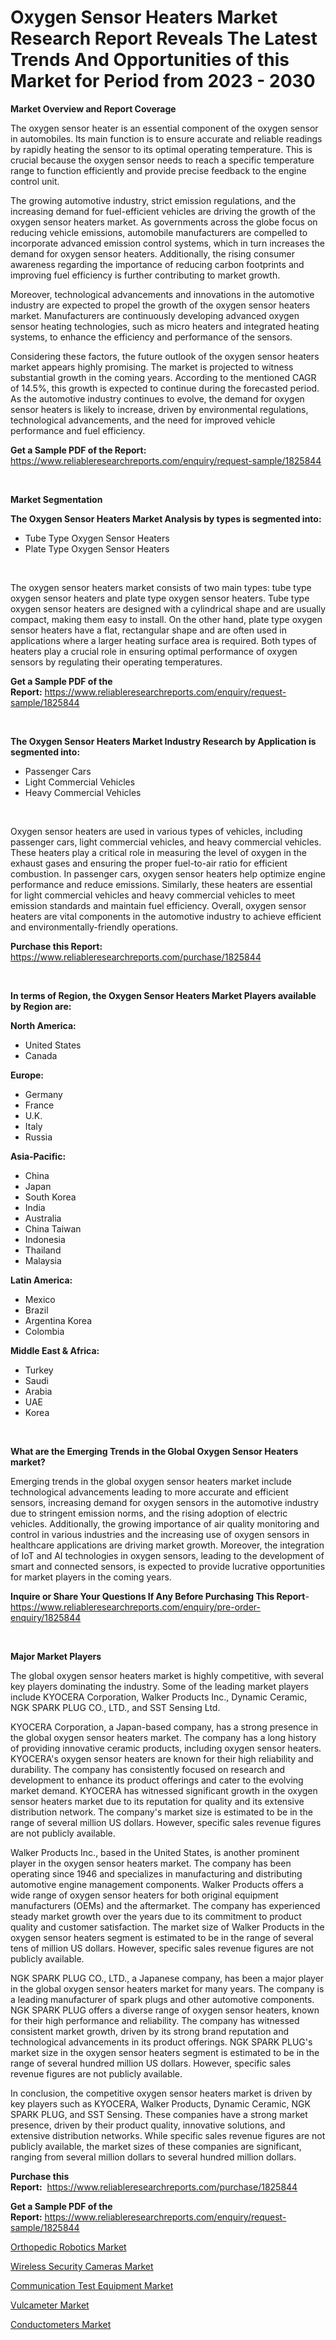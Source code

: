 <p><h1>Oxygen Sensor Heaters Market Research Report Reveals The Latest Trends And Opportunities of this Market for Period from 2023 - 2030</h1></p><p><strong>Market Overview and Report Coverage</strong></p>
<p><p>The oxygen sensor heater is an essential component of the oxygen sensor in automobiles. Its main function is to ensure accurate and reliable readings by rapidly heating the sensor to its optimal operating temperature. This is crucial because the oxygen sensor needs to reach a specific temperature range to function efficiently and provide precise feedback to the engine control unit.</p><p>The growing automotive industry, strict emission regulations, and the increasing demand for fuel-efficient vehicles are driving the growth of the oxygen sensor heaters market. As governments across the globe focus on reducing vehicle emissions, automobile manufacturers are compelled to incorporate advanced emission control systems, which in turn increases the demand for oxygen sensor heaters. Additionally, the rising consumer awareness regarding the importance of reducing carbon footprints and improving fuel efficiency is further contributing to market growth.</p><p>Moreover, technological advancements and innovations in the automotive industry are expected to propel the growth of the oxygen sensor heaters market. Manufacturers are continuously developing advanced oxygen sensor heating technologies, such as micro heaters and integrated heating systems, to enhance the efficiency and performance of the sensors.</p><p>Considering these factors, the future outlook of the oxygen sensor heaters market appears highly promising. The market is projected to witness substantial growth in the coming years. According to the mentioned CAGR of 14.5%, this growth is expected to continue during the forecasted period. As the automotive industry continues to evolve, the demand for oxygen sensor heaters is likely to increase, driven by environmental regulations, technological advancements, and the need for improved vehicle performance and fuel efficiency.</p></p>
<p><strong>Get a Sample PDF of the Report:</strong> <a href="https://www.reliableresearchreports.com/enquiry/request-sample/1825844">https://www.reliableresearchreports.com/enquiry/request-sample/1825844</a></p>
<p>&nbsp;</p>
<p><strong>Market Segmentation</strong></p>
<p><strong>The Oxygen Sensor Heaters Market Analysis by types is segmented into:</strong></p>
<p><ul><li>Tube Type Oxygen Sensor Heaters</li><li>Plate Type Oxygen Sensor Heaters</li></ul></p>
<p>&nbsp;</p>
<p><p>The oxygen sensor heaters market consists of two main types: tube type oxygen sensor heaters and plate type oxygen sensor heaters. Tube type oxygen sensor heaters are designed with a cylindrical shape and are usually compact, making them easy to install. On the other hand, plate type oxygen sensor heaters have a flat, rectangular shape and are often used in applications where a larger heating surface area is required. Both types of heaters play a crucial role in ensuring optimal performance of oxygen sensors by regulating their operating temperatures.</p></p>
<p><strong>Get a Sample PDF of the Report:</strong>&nbsp;<a href="https://www.reliableresearchreports.com/enquiry/request-sample/1825844">https://www.reliableresearchreports.com/enquiry/request-sample/1825844</a></p>
<p>&nbsp;</p>
<p><strong>The Oxygen Sensor Heaters Market Industry Research by Application is segmented into:</strong></p>
<p><ul><li>Passenger Cars</li><li>Light Commercial Vehicles</li><li>Heavy Commercial Vehicles</li></ul></p>
<p>&nbsp;</p>
<p><p>Oxygen sensor heaters are used in various types of vehicles, including passenger cars, light commercial vehicles, and heavy commercial vehicles. These heaters play a critical role in measuring the level of oxygen in the exhaust gases and ensuring the proper fuel-to-air ratio for efficient combustion. In passenger cars, oxygen sensor heaters help optimize engine performance and reduce emissions. Similarly, these heaters are essential for light commercial vehicles and heavy commercial vehicles to meet emission standards and maintain fuel efficiency. Overall, oxygen sensor heaters are vital components in the automotive industry to achieve efficient and environmentally-friendly operations.</p></p>
<p><strong>Purchase this Report:</strong>&nbsp; <a href="https://www.reliableresearchreports.com/purchase/1825844">https://www.reliableresearchreports.com/purchase/1825844</a></p>
<p>&nbsp;</p>
<p><strong>In terms of Region, the Oxygen Sensor Heaters Market Players available by Region are:</strong></p>
<p>
    <p> <strong> North America: </strong>
        <ul>
            <li>United States</li>
            <li>Canada</li>
        </ul>
        </p> 
    <p> <strong> Europe: </strong>
        <ul>
            <li>Germany</li>
            <li>France</li>
            <li>U.K.</li>
            <li>Italy</li>
            <li>Russia</li>
        </ul>
        </p> 
    <p> <strong> Asia-Pacific: </strong>
        <ul>
            <li>China</li>
            <li>Japan</li>
            <li>South Korea</li>
            <li>India</li>
            <li>Australia</li>
            <li>China Taiwan</li>
            <li>Indonesia</li>
            <li>Thailand</li>
            <li>Malaysia</li>
        </ul>
        </p> 
    <p> <strong> Latin America: </strong>
        <ul>
            <li>Mexico</li>
            <li>Brazil</li>
            <li>Argentina Korea</li>
            <li>Colombia</li>
        </ul>
        </p> 
    <p> <strong> Middle East & Africa: </strong>
        <ul>
            <li>Turkey</li>
            <li>Saudi</li>
            <li>Arabia</li>
            <li>UAE</li>
            <li>Korea</li>
        </ul>
    </p>
    </p>
<p>&nbsp;</p>
<p><strong>What are the Emerging Trends in the Global Oxygen Sensor Heaters market?</strong></p>
<p><p>Emerging trends in the global oxygen sensor heaters market include technological advancements leading to more accurate and efficient sensors, increasing demand for oxygen sensors in the automotive industry due to stringent emission norms, and the rising adoption of electric vehicles. Additionally, the growing importance of air quality monitoring and control in various industries and the increasing use of oxygen sensors in healthcare applications are driving market growth. Moreover, the integration of IoT and AI technologies in oxygen sensors, leading to the development of smart and connected sensors, is expected to provide lucrative opportunities for market players in the coming years.</p></p>
<p><strong>Inquire or Share Your Questions If Any Before Purchasing This Report</strong>- <a href="https://www.reliableresearchreports.com/enquiry/pre-order-enquiry/1825844">https://www.reliableresearchreports.com/enquiry/pre-order-enquiry/1825844</a></p>
<p>&nbsp;</p>
<p><strong>Major Market Players</strong></p>
<p><p>The global oxygen sensor heaters market is highly competitive, with several key players dominating the industry. Some of the leading market players include KYOCERA Corporation, Walker Products Inc., Dynamic Ceramic, NGK SPARK PLUG CO., LTD., and SST Sensing Ltd.</p><p>KYOCERA Corporation, a Japan-based company, has a strong presence in the global oxygen sensor heaters market. The company has a long history of providing innovative ceramic products, including oxygen sensor heaters. KYOCERA's oxygen sensor heaters are known for their high reliability and durability. The company has consistently focused on research and development to enhance its product offerings and cater to the evolving market demand. KYOCERA has witnessed significant growth in the oxygen sensor heaters market due to its reputation for quality and its extensive distribution network. The company's market size is estimated to be in the range of several million US dollars. However, specific sales revenue figures are not publicly available.</p><p>Walker Products Inc., based in the United States, is another prominent player in the oxygen sensor heaters market. The company has been operating since 1946 and specializes in manufacturing and distributing automotive engine management components. Walker Products offers a wide range of oxygen sensor heaters for both original equipment manufacturers (OEMs) and the aftermarket. The company has experienced steady market growth over the years due to its commitment to product quality and customer satisfaction. The market size of Walker Products in the oxygen sensor heaters segment is estimated to be in the range of several tens of million US dollars. However, specific sales revenue figures are not publicly available.</p><p>NGK SPARK PLUG CO., LTD., a Japanese company, has been a major player in the global oxygen sensor heaters market for many years. The company is a leading manufacturer of spark plugs and other automotive components. NGK SPARK PLUG offers a diverse range of oxygen sensor heaters, known for their high performance and reliability. The company has witnessed consistent market growth, driven by its strong brand reputation and technological advancements in its product offerings. NGK SPARK PLUG's market size in the oxygen sensor heaters segment is estimated to be in the range of several hundred million US dollars. However, specific sales revenue figures are not publicly available.</p><p>In conclusion, the competitive oxygen sensor heaters market is driven by key players such as KYOCERA, Walker Products, Dynamic Ceramic, NGK SPARK PLUG, and SST Sensing. These companies have a strong market presence, driven by their product quality, innovative solutions, and extensive distribution networks. While specific sales revenue figures are not publicly available, the market sizes of these companies are significant, ranging from several million dollars to several hundred million dollars.</p></p>
<p><strong>Purchase this Report:</strong>&nbsp;&nbsp;<a href="https://www.reliableresearchreports.com/purchase/1825844">https://www.reliableresearchreports.com/purchase/1825844</a></p>
<p></p>
<p><strong>Get a Sample PDF of the Report:</strong>&nbsp;<a href="https://www.reliableresearchreports.com/enquiry/request-sample/1825844">https://www.reliableresearchreports.com/enquiry/request-sample/1825844</a></p>
<p><p><a href="https://www.linkedin.com/pulse/decoding-orthopedic-robotics-market-deep-dive-latest-trends-5orve/">Orthopedic Robotics Market</a></p><p><a href="https://medium.com/@kyliemorgan1913/wireless-security-cameras-market-share-evolution-and-market-growth-trends-2023-2030-d4d539fa889f">Wireless Security Cameras Market</a></p><p><a href="https://www.linkedin.com/pulse/communication-test-equipment-market-size-2023-2030-global-idwce/">Communication Test Equipment Market</a></p><p><a href="https://www.linkedin.com/pulse/vulcameter-market-challenges-opportunities-growth-drivers-8tf8e/">Vulcameter Market</a></p><p><a href="https://medium.com/@chasegibson1901/conductometers-market-trends-forecast-and-competitive-analysis-to-2030-fc8f42353a7c">Conductometers Market</a></p></p>